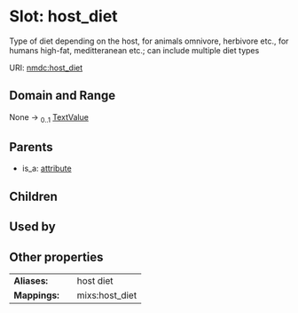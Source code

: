 
# Slot: host_diet


Type of diet depending on the host, for animals omnivore, herbivore etc., for humans high-fat, meditteranean etc.; can include multiple diet types

URI: [nmdc:host_diet](https://microbiomedata/meta/host_diet)


## Domain and Range

None &#8594;  <sub>0..1</sub> [TextValue](TextValue.md)

## Parents

 *  is_a: [attribute](attribute.md)

## Children


## Used by


## Other properties

|  |  |  |
| --- | --- | --- |
| **Aliases:** | | host diet |
| **Mappings:** | | mixs:host_diet |

